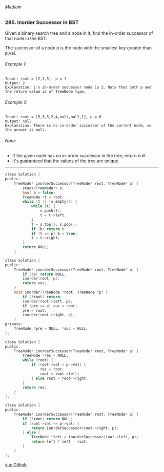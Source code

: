 ###### Medium

### 285. Inorder Successor in BST

Given a binary search tree and a node in it, find the in-order successor of that node in the BST.  

The successor of a node p is the node with the smallest key greater than p.val.  

###### Example 1:
```
Input: root = [2,1,3], p = 1
Output: 2
Explanation: 1's in-order successor node is 2. Note that both p and the return value is of TreeNode type.
```

###### Example 2:
```
Input: root = [5,3,6,2,4,null,null,1], p = 6
Output: null
Explanation: There is no in-order successor of the current node, so the answer is null.
```

###### Note:
- If the given node has no in-order successor in the tree, return null.
- It's guaranteed that the values of the tree are unique.

***

```c
class Solution {
public:
    TreeNode* inorderSuccessor(TreeNode* root, TreeNode* p) {
        stack<TreeNode*> s;
        bool b = false;
        TreeNode *t = root;
        while (t || !s.empty()) {
            while (t) {
                s.push(t);
                t = t->left;
            }
            t = s.top(); s.pop();
            if (b) return t;
            if (t == p) b = true;
            t = t->right;
        }
        return NULL;
    }
```

```c
class Solution {
public:
    TreeNode* inorderSuccessor(TreeNode* root, TreeNode* p) {
        if (!p) return NULL;
        inorder(root, p);
        return suc;
    }
    void inorder(TreeNode *root, TreeNode *p) {
        if (!root) return;
        inorder(root->left, p);
        if (pre == p) suc = root;
        pre = root;
        inorder(root->right, p);
    }
private:
    TreeNode *pre = NULL, *suc = NULL;
};
```

```c
class Solution {
public:
    TreeNode* inorderSuccessor(TreeNode* root, TreeNode* p) {
        TreeNode *res = NULL;
        while (root) {
            if (root->val > p->val) {
                res = root;
                root = root->left;
            } else root = root->right;
        }
        return res;
    }
};
```

```c
class Solution {
public:
    TreeNode* inorderSuccessor(TreeNode* root, TreeNode* p) {
        if (!root) return NULL;
        if (root->val <= p->val) {
            return inorderSuccessor(root->right, p);
        } else {
            TreeNode *left = inorderSuccessor(root->left, p);
            return left ? left : root;
        }
    }
};
```

[via: Github](https://github.com/grandyang/leetcode/issues/285)
